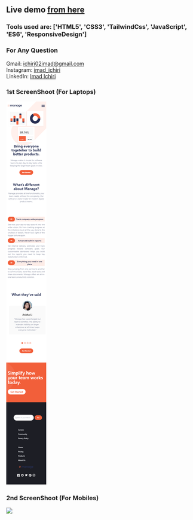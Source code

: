 ## Live demo <a href='https://imadichiri.github.io/ManageLandingPage' target='_blank'>from here</a>

### Tools used are: ['HTML5', 'CSS3', 'TailwindCss', 'JavaScript', 'ES6', 'ResponsiveDesign']

### For Any Question

Gmail: ichiri02imad@gmail.com <br />
Instagram: <a href='https://www.instagram.com/imad_ichiri/' target='_blank'>imad_ichiri</a> <br />
LinkedIn: <a href='https://www.linkedin.com/in/imad-ichiri-577a91203' target='_blank'>Imad Ichiri</a> <br />

### 1st ScreenShoot (For Laptops)

<img src='screenShots/mobile-1.png'>

### 2nd ScreenShoot (For Mobiles)

<img src='screenShots/desktop-1.png'>
